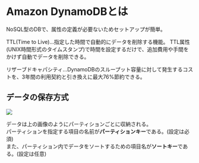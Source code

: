 # Amazon DynamoDBとは
NoSQL型のDBで、属性の定義が必要ないためセットアップが簡単。

TTL(Time to Live)...指定した時間で自動的にデータを削除する機能。
TTL属性(UNIX時間形式のタイムスタンプ)で時間を設定するだけで、追加費用や手間をかけず自動でデータを削除できる。

リザーブドキャパシティ...DynamoDBのスループット容量に対して発生するコストを、3年間の利用契約と引き換えに最大76%節約できる。

## データの保存方式
![](../image/DynamoDB_データ保存方式.png)

データは上の画像のようにパーティションごとに収納される。  
パーティションを指定する項目の名前が**パーティションキー**である。(設定は必須)  
また、パーティション内でデータをソートするための項目名が**ソートキー**である。(設定は任意)